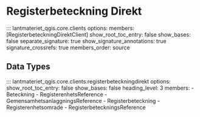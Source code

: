 # Registerbeteckning Direkt

::: lantmateriet_qgis.core.clients
    options:
      members: [RegisterbeteckningDirektClient]
      show_root_toc_entry: false
      show_bases: false
      separate_signature: true
      show_signature_annotations: true
      signature_crossrefs: true
      members_order: source

## Data Types

::: lantmateriet_qgis.core.clients.registerbeteckningdirekt
    options:
      show_root_toc_entry: false
      show_bases: false
      heading_level: 3
      members:
        - Beteckning
        - RegisterenhetsReference
        - GemensamhetsanlaggningsReference
        - Registerbeteckning
        - Registerenhetsomrade
        - RegisterbeteckningsReference
